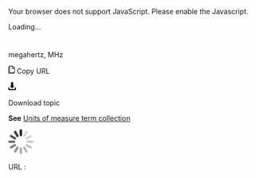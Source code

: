 Your browser does not support JavaScript. Please enable the Javascript.

Loading...

# 

megahertz, MHz

![Copy URL](media/megahertz/Copy.png)
Copy URL

![Download](media/megahertz/Download.png)

Download topic

**See** [Units of measure term collection](https://worldready.cloudapp.net/Styleguide/Read?id=2700&topicid=28884)

![In progress](media/megahertz/activity-large.gif)

URL :
